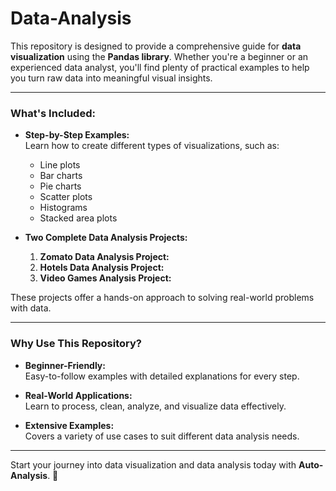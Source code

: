 # **Data-Analysis**

This repository is designed to provide a comprehensive guide for **data visualization** using the **Pandas library**. Whether you're a beginner or an experienced data analyst, you'll find plenty of practical examples to help you turn raw data into meaningful visual insights.

---

### **What's Included:**
- **Step-by-Step Examples:**  
  Learn how to create different types of visualizations, such as:
  - Line plots
  - Bar charts
  - Pie charts
  - Scatter plots
  - Histograms
  - Stacked area plots  

- **Two Complete Data Analysis Projects:**  
  1. **Zomato Data Analysis Project:**   
  2. **Hotels Data Analysis Project:**
  3. **Video Games Analysis Project:**  

These projects offer a hands-on approach to solving real-world problems with data.

---

### **Why Use This Repository?**
- **Beginner-Friendly:**  
  Easy-to-follow examples with detailed explanations for every step.

- **Real-World Applications:**  
  Learn to process, clean, analyze, and visualize data effectively.

- **Extensive Examples:**  
  Covers a variety of use cases to suit different data analysis needs.

---

Start your journey into data visualization and data analysis today with **Auto-Analysis**. 🚀
